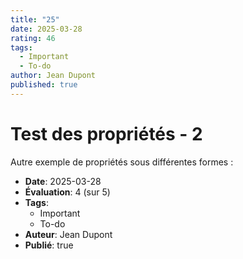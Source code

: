```yaml
---
title: "25"
date: 2025-03-28
rating: 46
tags:
  - Important
  - To-do
author: Jean Dupont
published: true
---
```


# Test des propriétés - 2

Autre exemple de propriétés sous différentes formes :

- **Date**: 2025-03-28
- **Évaluation**: 4 (sur 5)
- **Tags**:
  - Important
  - To-do
- **Auteur**: Jean Dupont
- **Publié**: true
